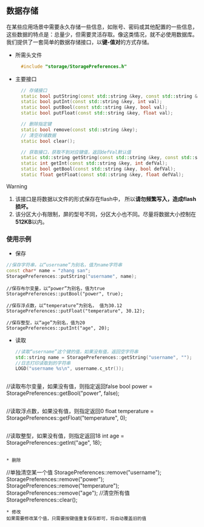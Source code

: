 
## 数据存储

在某些应用场景中需要永久存储一些信息，如账号、密码或其他配置的一些信息，这些数据的特点是：总量少，但需要灵活存取。像这类情况，就不必使用数据库。我们提供了一套简单的数据存储接口，以**键-值对**的方式存储。

* 所需头文件 
  ```c++
    #include "storage/StoragePreferences.h"
  ```

* 主要接口 

  ```c++
    // 存储接口
    static bool putString(const std::string &key, const std::string &val);
    static bool putInt(const std::string &key, int val);
    static bool putBool(const std::string &key, bool val);
    static bool putFloat(const std::string &key, float val);

    // 删除指定键
    static bool remove(const std::string &key);
    // 清空存储数据
    static bool clear();

    // 获取接口，获取不到对应键值，返回defVal默认值
    static std::string getString(const std::string &key, const std::string &defVal);
    static int getInt(const std::string &key, int defVal);
    static bool getBool(const std::string &key, bool defVal);
    static float getFloat(const std::string &key, float defVal);
  ```

> [!Warning]
>  1. 该接口是将数据以文件的形式保存在flash中， 所以**请勿频繁写入，造成flash损坏。**
>  2. 该分区大小有限制，屏的型号不同，分区大小也不同。尽量将数据大小控制在**512KB**以内。

### 使用示例  
 * 保存
  ```c++
  //保存字符串，以“username”为别名，值为name字符串
  const char* name = "zhang san";
  StoragePreferences::putString("username", name);
  ```
  
  ```
  //保存布尔变量，以“power”为别名，值为true
  StoragePreferences::putBool("power", true);
  ```
  ```
  //保存浮点数，以“temperature”为别名， 值为30.12
  StoragePreferences::putFloat("temperature", 30.12);
  ```
  ```
  //保存整型，以“age”为别名，值为20
  StoragePreferences::putInt("age", 20);
  ```
  
 * 读取
   ```c++
   //读取“username”这个键的值，如果没有值，返回空字符串
   std::string name = StoragePreferences::getString("username", "");
   //日志打印读取到的字符串
   LOGD("username %s\n", username.c_str());
   ```
   ```
  //读取布尔变量，如果没有值，则指定返回false
  bool power = StoragePreferences::getBool("power", false);
  ```
  ```
  //读取浮点数，如果没有值，则指定返回0
  float temperature = StoragePreferences::getFloat("temperature", 0);
  ```
  ```
  //读取整型，如果没有值，则指定返回18
  int age = StoragePreferences::getInt("age", 18);
  ```
   
* 删除
  ```
  //单独清空某一个值
  StoragePreferences::remove("username");
  StoragePreferences::remove("power");
  StoragePreferences::remove("temperature");
  StoragePreferences::remove("age");
  //清空所有值
  StoragePreferences::clear();
  ```  
* 修改  
  如果需要修改某个值，只需要按键值重复保存即可，将自动覆盖旧的值